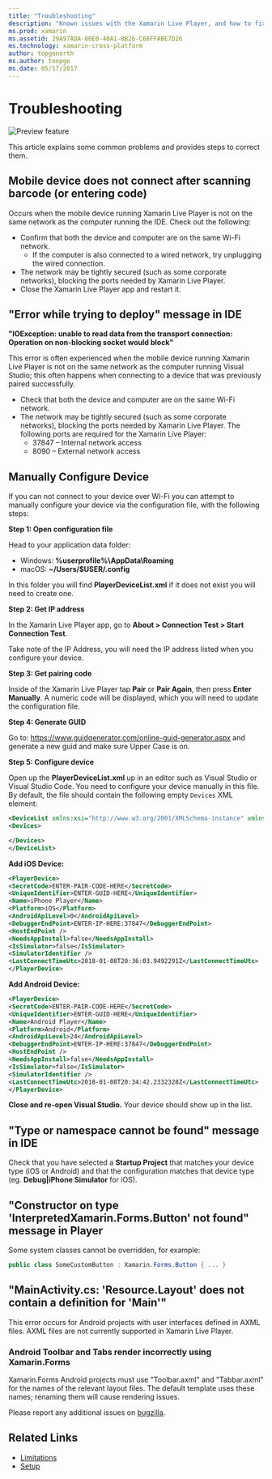 ```yaml
---
title: "Troubleshooting"
description: "Known issues with the Xamarin Live Player, and how to fix them."
ms.prod: xamarin
ms.assetid: 29A97ADA-80E0-40A1-8B26-C68FFABE7D26
ms.technology: xamarin-cross-platform
author: topgenorth
ms.author: toopge
ms.date: 05/17/2017
---
```


# Troubleshooting

![Preview feature](~/media/shared/preview.png)

This article explains some common problems and provides steps to correct them.


## Mobile device does not connect after scanning barcode (or entering code)

Occurs when the mobile device running Xamarin Live Player is not on the
same network as the computer running the IDE. Check out the following:

- Confirm that both the device and computer are on the same Wi-Fi network.
  - If the computer is also connected to a wired network, try unplugging the wired connection.
- The network may be tightly secured (such as some corporate networks), blocking the ports needed by Xamarin Live Player.
- Close the Xamarin Live Player app and restart it.


## "Error while trying to deploy" message in IDE

**"IOException: unable to read data from the transport connection: Operation on non-blocking socket would block"**

This error is often experienced when the mobile device running Xamarin Live Player is not on the
same network as the computer running Visual Studio; this often happens when connecting to a device that was previously
paired successfully.

* Check that both the device and computer are on the same Wi-Fi network.
* The network may be tightly secured (such as some corporate networks), blocking the ports needed by Xamarin Live Player. The following ports are required for the Xamarin Live Player:
  * 37847 – Internal network access 
  * 8090 – External network access

## Manually Configure Device

If you can not connect to your device over Wi-Fi you can attempt to manually configure your device via the configuration file, with the following steps:

**Step 1: Open configuration file**

Head to your application data folder:

* Windows: **%userprofile%\AppData\Roaming**
* macOS: **~/Users/$USER/.config**

In this folder you will find **PlayerDeviceList.xml** if it does not exist you will need to create one.

**Step 2: Get IP address**

In the Xamarin Live Player app, go to **About > Connection Test > Start Connection Test**.

Take note of the IP Address, you will need the IP address listed when you configure your device.

**Step 3: Get pairing code**

Inside of the Xamarin Live Player tap **Pair** or **Pair Again**, then press **Enter Manually**. A numeric code will be displayed, which you will need to update the configuration file.

**Step 4: Generate GUID**

Go to: https://www.guidgenerator.com/online-guid-generator.aspx and generate a new guid and make sure Upper Case is on.


**Step 5: Configure device**

Open up the **PlayerDeviceList.xml** up in an editor such as Visual Studio or Visual Studio Code. You need to configure your device manually in this file. By default, the file should contain the following empty `Devices` XML element:

```xml
<DeviceList xmlns:xsi="http://www.w3.org/2001/XMLSchema-instance" xmlns:xsd="http://www.w3.org/2001/XMLSchema">
<Devices>

</Devices>
</DeviceList>
```

**Add iOS Device:**

```xml
<PlayerDevice>
<SecretCode>ENTER-PAIR-CODE-HERE</SecretCode>
<UniqueIdentifier>ENTER-GUID-HERE</UniqueIdentifier>
<Name>iPhone Player</Name>
<Platform>iOS</Platform>
<AndroidApiLevel>0</AndroidApiLevel>
<DebuggerEndPoint>ENTER-IP-HERE:37847</DebuggerEndPoint>
<HostEndPoint />
<NeedsAppInstall>false</NeedsAppInstall>
<IsSimulator>false</IsSimulator>
<SimulatorIdentifier />
<LastConnectTimeUtc>2018-01-08T20:36:03.9492291Z</LastConnectTimeUtc>
</PlayerDevice>
```


**Add Android Device:**

```xml
<PlayerDevice>
<SecretCode>ENTER-PAIR-CODE-HERE</SecretCode>
<UniqueIdentifier>ENTER-GUID-HERE</UniqueIdentifier>
<Name>Android Player</Name>
<Platform>Android</Platform>
<AndroidApiLevel>24</AndroidApiLevel>
<DebuggerEndPoint>ENTER-IP-HERE:37847</DebuggerEndPoint>
<HostEndPoint />
<NeedsAppInstall>false</NeedsAppInstall>
<IsSimulator>false</IsSimulator>
<SimulatorIdentifier />
<LastConnectTimeUtc>2018-01-08T20:34:42.2332328Z</LastConnectTimeUtc>
</PlayerDevice>
```

**Close and re-open Visual Studio.** Your device should show up in the list.


## "Type or namespace cannot be found" message in IDE

Check that you have selected a **Startup Project** that matches your device type (iOS or Android)
and that the configuration matches that device type (eg. **Debug|iPhone Simulator** for iOS).

## "Constructor on type 'InterpretedXamarin.Forms.Button' not found" message in Player

Some system classes cannot be overridden, for example:

```csharp
public class SomeCustomButton : Xamarin.Forms.Button { ... }
```

## "MainActivity.cs: 'Resource.Layout' does not contain a definition for 'Main'"

This error occurs for Android projects with user interfaces defined in AXML files.
AXML files are not currently supported in Xamarin Live Player.

### Android Toolbar and Tabs render incorrectly using Xamarin.Forms

Xamarin.Forms Android projects must use "Toolbar.axml" and "Tabbar.axml"
for the names of the relevant layout files. The default template
uses these names; renaming them will cause rendering issues.


Please report any additional issues on [bugzilla](https://aka.ms/live-player-report-issue).


## Related Links

- [Limitations](~/tools/live-player/limitations.md)
- [Setup](~/tools/live-player/install.md)
